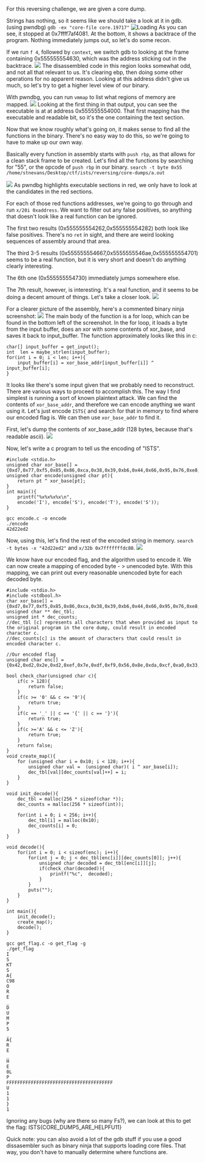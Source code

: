 For this reversing challenge, we are given a core dump.

Strings has nothing, so it seems like we should take a look at it in gdb. (using pwndbg)
`gdb -ex "core-file core.19717"`
![Loading](images/gdb_load.png)
As you can see, it stopped at 0x7ffff7af4081. At the bottom, it shows a backtrace of the program. Nothing immediately jumps out, so let's do some recon.

If we run `f 4`, followed by `context`, we switch gdb to looking at the frame containing 0x555555554630, which was the address sticking out in the backtrace.
![](images/f4.png)
The disassembled code in this region looks somewhat odd, and not all that relevant to us. It's clearing ebp, then doing some other operations for no apparent reason. Looking at this address didn't give us much, so let's try to get a higher level view of our binary.

With pwndbg, you can run `vmmap` to list what regions of memory are mapped.
![](images/vmmap.png)
Looking at the first thing in that output, you can see the executable is at at address 0x555555554000. That first mapping has the executable and readable bit, so it's the one containing the text section.

Now that we know roughly what's going on, it makes sense to find all the functions in the binary. There's no easy way to do this, so we're going to have to make up our own way. 

Basically every function in assembly starts with `push rbp`, as that allows for a clean stack frame to be created. Let's find all the functions by searching for "55", or the opcode of `push rbp` in our binary.
`search -t byte 0x55 /home/stnevans/Desktop/ctf/ists/reversing/core-dumps/a.out`

![](images/search55.png)
As pwndbg highlights executable sections in red, we only have to look at the candidates in the red sections.

For each of those red functions addresses, we're going to go through and run `x/20i 0xaddress`. We want to filter out any false positives, so anything that doesn't look like a real function can be ignored.

The first two results (0x555555554262,0x555555554282) both look like false positives. There's no `ret` in sight, and there are weird looking sequences of assembly around that area.

The third 3-5 results (0x555555554667,0x5555555546ae,0x555555554701) seems to be a real function, but it is very short and doesn't do anything clearly interesting.

The 6th one (0x555555554730) immediately jumps somewhere else.

The 7th result, however, is interesting. It's a real function, and it seems to be doing a decent amount of things. Let's take a closer look.
![](images/7th.png)

For a clearer picture of the assembly, here's a commented binary ninja screenshot:
![](images/7th_binja.png)
The main body of the function is a for loop, which can be found in the bottom left of the screenshot. In the for loop, it loads a byte from the input buffer, does an xor with some contents of xor_base, and saves it back to input_buffer. The function approximately looks like this in c:

```
char[] input_buffer = get_input();
int  len = maybe_strlen(input_buffer);
for(int i = 0; i < len; i++){
    input_buffer[i] = xor_base_addr[input_buffer[i]] ^ input_buffer[i];
}
```

It looks like there's some input given that we probably need to reconstruct.
There are various ways to proceed to accomplish this. The way I find simplest is running a sort of known plaintext attack. We can find the contents of `xor_base_addr`, and therefore we can encode anything we want using it. Let's just encode `ISTS{` and search for that in memory to find where our encoded flag is. We can then use `xor_base_addr` to find it.

First, let's dump the contents of xor_base_addr (128 bytes, because that's readable ascii).
![](images/xor_base.png)

Now, let's write a c program to tell us the encoding of "ISTS". 
```
#include <stdio.h>
unsigned char xor_base[] = {0xd7,0x77,0xf5,0x85,0x86,0xca,0x38,0x39,0xb6,0x44,0x66,0x95,0x76,0xe8,0xa9,0x8c,0x98,0xa8,0x60,0x6e,0x83,0xa1,0x72,0xd,0xc6,0x1a,0x7f,0xa7,0xe5,0x54,0x6f,0x79,0xbb,0xa4,0x12,0xef,0xa5,0x2,0xe3,0x50,0x7d,0x68,0xee,0xf6,0xc5,0xc0,0x24,0x9c,0x4a,0x5d,0x43,0x19,0xdd,0x9d,0xf0,0x57,0xb8,0x46,0xaa,0x51,0x34,0x40,0xbe,0x5c,0xba,0xae,0xf7,0x3d,0x9e,0x13,0xb9,0xbf,0xa3,0xb,0x8e,0x65,0x36,0xed,0xc2,0x90,0x63,0x35,0xab,0x81,0x7a,0x9a,0x45,0x27,0xf3,0xb3,0xe6,0x97,0xe2,0x0,0x2e,0xd1,0x30,0x3f,0x1f,0x56,0xbc,0xe1,0xd3,0x8,0x52,0x5e,0x17,0xc7,0xf8,0x22,0xb0,0xcb,0x6,0x7e,0x93,0x47,0x4,0x82,0xa2,0x62,0x29,0x6a,0xe4,0x94,0xf,0x9f,0x20,0x59};
unsigned char encode(unsigned char pt){
	return pt ^ xor_base[pt];
}
int main(){
    printf("%x%x%x%x\n",
    encode('I'), encode('S'), encode('T'), encode('S'));
}
```
```
gcc encode.c -o encode
./encode
42d22ed2
```
Now, using this, let's find the rest of the encoded string in memory.
`search -t bytes -x "42d22ed2"` and `x/32b 0x7fffffffdc80`.
![](images/enc_flag.png)

We know have our encoded flag, and the algorithm used to encode it. We can now create a mapping of encoded byte - > unencoded byte. With this mapping, we can print out every reasonable unencoded byte for each decoded byte.
```
#include <stdio.h>
#include <stdbool.h>
char xor_base[] = {0xd7,0x77,0xf5,0x85,0x86,0xca,0x38,0x39,0xb6,0x44,0x66,0x95,0x76,0xe8,0xa9,0x8c,0x98,0xa8,0x60,0x6e,0x83,0xa1,0x72,0xd,0xc6,0x1a,0x7f,0xa7,0xe5,0x54,0x6f,0x79,0xbb,0xa4,0x12,0xef,0xa5,0x2,0xe3,0x50,0x7d,0x68,0xee,0xf6,0xc5,0xc0,0x24,0x9c,0x4a,0x5d,0x43,0x19,0xdd,0x9d,0xf0,0x57,0xb8,0x46,0xaa,0x51,0x34,0x40,0xbe,0x5c,0xba,0xae,0xf7,0x3d,0x9e,0x13,0xb9,0xbf,0xa3,0xb,0x8e,0x65,0x36,0xed,0xc2,0x90,0x63,0x35,0xab,0x81,0x7a,0x9a,0x45,0x27,0xf3,0xb3,0xe6,0x97,0xe2,0x0,0x2e,0xd1,0x30,0x3f,0x1f,0x56,0xbc,0xe1,0xd3,0x8,0x52,0x5e,0x17,0xc7,0xf8,0x22,0xb0,0xcb,0x6,0x7e,0x93,0x47,0x4,0x82,0xa2,0x62,0x29,0x6a,0xe4,0x94,0xf,0x9f,0x20,0x59};
unsigned char ** dec_tbl; 
unsigned int * dec_counts;
//dec_tbl [c] represents all characters that when provided as input to the original program in the core dump, could result in encoded character c.
//dec_counts[c] is the amount of characters that could result in encoded character c.

//Our encoded flag
unsigned char enc[] = {0x42,0xd2,0x2e,0xd2,0xef,0x7e,0xdf,0xf9,0x56,0x8e,0xda,0xcf,0xa0,0x33,0xa8,0x8e,0xef,0xf9,0x56,0x8e,0xeb,0x56,0x7a,0x33,0xff,0xcf,0x6c,0x6c,0xe2,0x6c};

bool check_char(unsigned char c){
	if(c > 128){
		return false;
	}
	if(c >= '0' && c <= '9'){
		return true;
	}
	if(c == '_' || c == '{' || c == '}'){
		return true;
	}
	if(c >='A' && c <= 'Z'){
		return true;
	}
	return false;
}
void create_map(){
	for (unsigned char i = 0x10; i < 128; i++){
		unsigned char val =  (unsigned char)( i ^ xor_base[i]);
		dec_tbl[val][dec_counts[val]++] = i;
	}
}

void init_decode(){
	dec_tbl = malloc(256 * sizeof(char *));
	dec_counts = malloc(256 * sizeof(int));

	for(int i = 0; i < 256; i++){
		dec_tbl[i] = malloc(0x10);
		dec_counts[i] = 0;
	}
}

void decode(){
	for(int i = 0; i < sizeof(enc); i++){
		for(int j = 0; j < dec_tbl[enc[i]][dec_counts[0]]; j++){
			unsigned char decoded = dec_tbl[enc[i]][j];
			if(check_char(decoded)){	
				printf("%c",  decoded); 
			}
		}
		puts("");
	}
}

int main(){
	init_decode();
	create_map();
	decode();
}
```
```
gcc get_flag.c -o get_flag -g
./get_flag                   
I
S
KT
S
A{
C98
O
R
E
_
D
U
M
P
5
_
A{
R
E
_
H
E
0L
P
FFFFFFFFFFFFFFFFFFFFFFFFFFFFFFFFFFFFFFF
U
1
1
}
1
```
Ignoring any bugs (why are there so many Fs?), we can look at this to get the flag: ISTS{CORE_DUMP5_ARE_HELPFU11}

Quick note: you can also avoid a lot of the gdb stuff if you use a good dissasembler such as binary ninja that supports loading core files. That way, you don't have to manually determine where functions are.